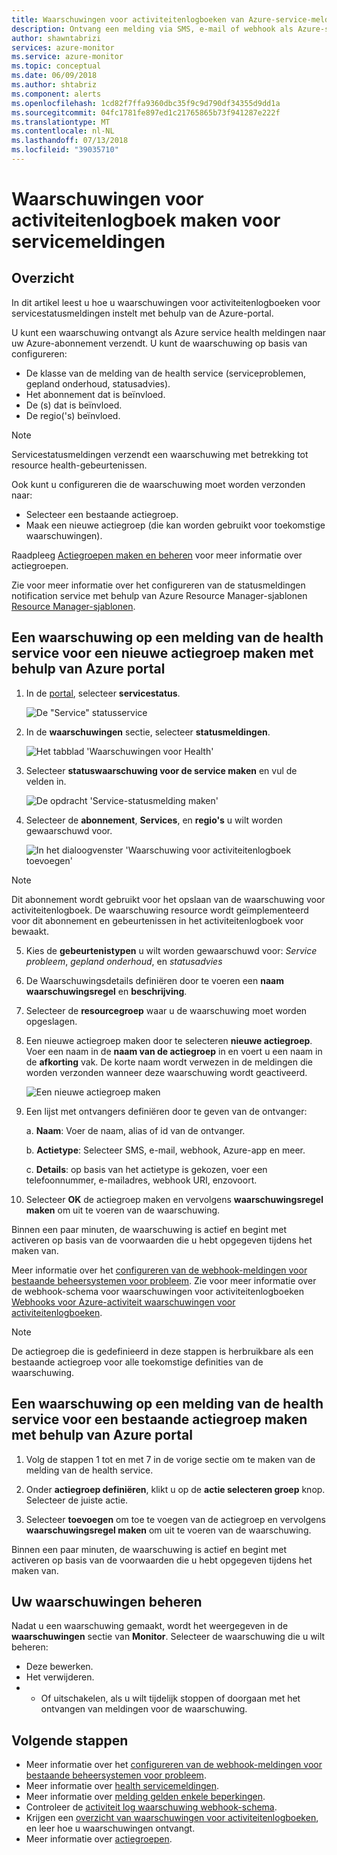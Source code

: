 ```yaml
---
title: Waarschuwingen voor activiteitenlogboeken van Azure-service-meldingen ontvangen
description: Ontvang een melding via SMS, e-mail of webhook als Azure-service optreedt.
author: shawntabrizi
services: azure-monitor
ms.service: azure-monitor
ms.topic: conceptual
ms.date: 06/09/2018
ms.author: shtabriz
ms.component: alerts
ms.openlocfilehash: 1cd82f7ffa9360dbc35f9c9d790df34355d9dd1a
ms.sourcegitcommit: 04fc1781fe897ed1c21765865b73f941287e222f
ms.translationtype: MT
ms.contentlocale: nl-NL
ms.lasthandoff: 07/13/2018
ms.locfileid: "39035710"
---
```

# <a name="create-activity-log-alerts-on-service-notifications"></a>Waarschuwingen voor activiteitenlogboek maken voor servicemeldingen
## <a name="overview"></a>Overzicht
In dit artikel leest u hoe u waarschuwingen voor activiteitenlogboeken voor servicestatusmeldingen instelt met behulp van de Azure-portal.  

U kunt een waarschuwing ontvangt als Azure service health meldingen naar uw Azure-abonnement verzendt. U kunt de waarschuwing op basis van configureren:

- De klasse van de melding van de health service (serviceproblemen, gepland onderhoud, statusadvies).
- Het abonnement dat is beïnvloed.
- De (s) dat is beïnvloed.
- De regio('s) beïnvloed.

> [!NOTE]
> Servicestatusmeldingen verzendt een waarschuwing met betrekking tot resource health-gebeurtenissen.

Ook kunt u configureren die de waarschuwing moet worden verzonden naar:

- Selecteer een bestaande actiegroep.
- Maak een nieuwe actiegroep (die kan worden gebruikt voor toekomstige waarschuwingen).

Raadpleeg [Actiegroepen maken en beheren](monitoring-action-groups.md) voor meer informatie over actiegroepen.

Zie voor meer informatie over het configureren van de statusmeldingen notification service met behulp van Azure Resource Manager-sjablonen [Resource Manager-sjablonen](monitoring-create-activity-log-alerts-with-resource-manager-template.md).

## <a name="create-an-alert-on-a-service-health-notification-for-a-new-action-group-by-using-the-azure-portal"></a>Een waarschuwing op een melding van de health service voor een nieuwe actiegroep maken met behulp van Azure portal
1. In de [portal](https://portal.azure.com), selecteer **servicestatus**.

    ![De "Service" statusservice](./media/monitoring-activity-log-alerts-on-service-notifications/home-servicehealth.png)

2. In de **waarschuwingen** sectie, selecteer **statusmeldingen**.

    ![Het tabblad 'Waarschuwingen voor Health'](./media/monitoring-activity-log-alerts-on-service-notifications/alerts-blades-sh.png)

3. Selecteer **statuswaarschuwing voor de service maken** en vul de velden in.

    ![De opdracht 'Service-statusmelding maken'](./media/monitoring-activity-log-alerts-on-service-notifications/service-health-alert.png)

4. Selecteer de **abonnement**, **Services**, en **regio's** u wilt worden gewaarschuwd voor.

    ![In het dialoogvenster 'Waarschuwing voor activiteitenlogboek toevoegen'](./media/monitoring-activity-log-alerts-on-service-notifications/activity-log-alert-new-ux.png)

> [!NOTE]
> Dit abonnement wordt gebruikt voor het opslaan van de waarschuwing voor activiteitenlogboek. De waarschuwing resource wordt geïmplementeerd voor dit abonnement en gebeurtenissen in het activiteitenlogboek voor bewaakt.

5. Kies de **gebeurtenistypen** u wilt worden gewaarschuwd voor: *Service probleem*, *gepland onderhoud*, en *statusadvies* 

6. De Waarschuwingsdetails definiëren door te voeren een **naam waarschuwingsregel** en **beschrijving**.

7. Selecteer de **resourcegroep** waar u de waarschuwing moet worden opgeslagen.

8. Een nieuwe actiegroep maken door te selecteren **nieuwe actiegroep**. Voer een naam in de **naam van de actiegroep** in en voert u een naam in de **afkorting** vak. De korte naam wordt verwezen in de meldingen die worden verzonden wanneer deze waarschuwing wordt geactiveerd.

    ![Een nieuwe actiegroep maken](./media/monitoring-activity-log-alerts-on-service-notifications/action-group-creation.png)

9. Een lijst met ontvangers definiëren door te geven van de ontvanger:

    a. **Naam**: Voer de naam, alias of id van de ontvanger.

    b. **Actietype**: Selecteer SMS, e-mail, webhook, Azure-app en meer.

    c. **Details**: op basis van het actietype is gekozen, voer een telefoonnummer, e-mailadres, webhook URI, enzovoort.

10. Selecteer **OK** de actiegroep maken en vervolgens **waarschuwingsregel maken** om uit te voeren van de waarschuwing.

Binnen een paar minuten, de waarschuwing is actief en begint met activeren op basis van de voorwaarden die u hebt opgegeven tijdens het maken van.

Meer informatie over het [configureren van de webhook-meldingen voor bestaande beheersystemen voor probleem](../service-health/service-health-alert-webhook-guide.md). Zie voor meer informatie over de webhook-schema voor waarschuwingen voor activiteitenlogboeken [Webhooks voor Azure-activiteit waarschuwingen voor activiteitenlogboeken](monitoring-activity-log-alerts-webhook.md).

>[!NOTE]
>De actiegroep die is gedefinieerd in deze stappen is herbruikbare als een bestaande actiegroep voor alle toekomstige definities van de waarschuwing.
>
>

## <a name="create-an-alert-on-a-service-health-notification-for-an-existing-action-group-by-using-the-azure-portal"></a>Een waarschuwing op een melding van de health service voor een bestaande actiegroep maken met behulp van Azure portal

1. Volg de stappen 1 tot en met 7 in de vorige sectie om te maken van de melding van de health service. 

2. Onder **actiegroep definiëren**, klikt u op de **actie selecteren groep** knop. Selecteer de juiste actie.

3. Selecteer **toevoegen** om toe te voegen van de actiegroep en vervolgens **waarschuwingsregel maken** om uit te voeren van de waarschuwing.

Binnen een paar minuten, de waarschuwing is actief en begint met activeren op basis van de voorwaarden die u hebt opgegeven tijdens het maken van.

## <a name="manage-your-alerts"></a>Uw waarschuwingen beheren

Nadat u een waarschuwing gemaakt, wordt het weergegeven in de **waarschuwingen** sectie van **Monitor**. Selecteer de waarschuwing die u wilt beheren:

* Deze bewerken.
* Het verwijderen.
* - Of uitschakelen, als u wilt tijdelijk stoppen of doorgaan met het ontvangen van meldingen voor de waarschuwing.

## <a name="next-steps"></a>Volgende stappen
- Meer informatie over het [configureren van de webhook-meldingen voor bestaande beheersystemen voor probleem](../service-health/service-health-alert-webhook-guide.md).
- Meer informatie over [health servicemeldingen](monitoring-service-notifications.md).
- Meer informatie over [melding gelden enkele beperkingen](monitoring-alerts-rate-limiting.md).
- Controleer de [activiteit log waarschuwing webhook-schema](monitoring-activity-log-alerts-webhook.md).
- Krijgen een [overzicht van waarschuwingen voor activiteitenlogboeken](monitoring-overview-alerts.md), en leer hoe u waarschuwingen ontvangt. 
- Meer informatie over [actiegroepen](monitoring-action-groups.md).
